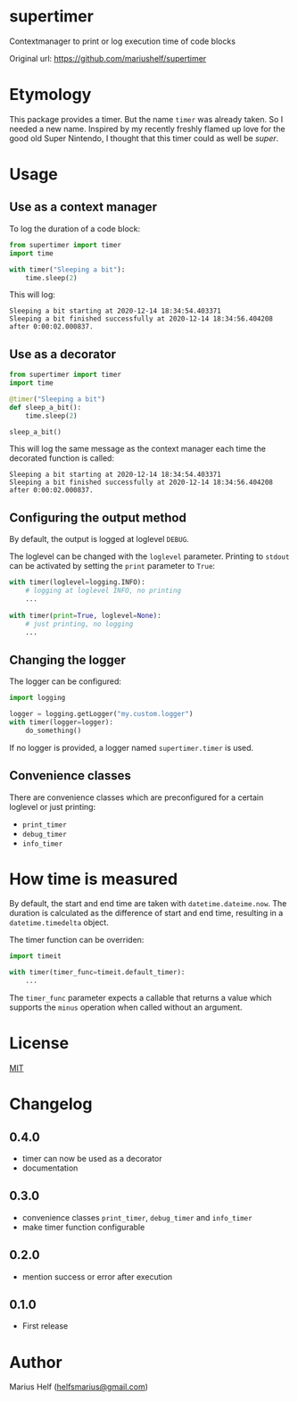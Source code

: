 # supertimer

Contextmanager to print or log execution time of code blocks

Original url: https://github.com/mariushelf/supertimer


# Etymology

This package provides a timer. But the name `timer` was already taken.
So I needed a new name. Inspired by my recently freshly flamed up
love for the good old Super Nintendo, I thought that this timer could
as well be *super*.

# Usage

## Use as a context manager

To log the duration of a code block:
```python
from supertimer import timer
import time

with timer("Sleeping a bit"):
    time.sleep(2)
```
This will log:
```
Sleeping a bit starting at 2020-12-14 18:34:54.403371
Sleeping a bit finished successfully at 2020-12-14 18:34:56.404208 after 0:00:02.000837.
```

## Use as a decorator

```python
from supertimer import timer
import time

@timer("Sleeping a bit")
def sleep_a_bit():
    time.sleep(2)

sleep_a_bit()
```

This will log the same message as the context manager each time
the decorated function is called:
```
Sleeping a bit starting at 2020-12-14 18:34:54.403371
Sleeping a bit finished successfully at 2020-12-14 18:34:56.404208 after 0:00:02.000837.
```


## Configuring the output method

By default, the output is logged at loglevel `DEBUG`.

The loglevel can be changed with the `loglevel` parameter. Printing to `stdout` can be
activated by setting the `print` parameter to `True`:

```python
with timer(loglevel=logging.INFO):
    # logging at loglevel INFO, no printing
    ...
    
with timer(print=True, loglevel=None):
    # just printing, no logging
    ...
```

## Changing the logger

The logger can be configured:
```python
import logging

logger = logging.getLogger("my.custom.logger")
with timer(logger=logger):
    do_something()
```

If no logger is provided, a logger named `supertimer.timer` is used.


## Convenience classes

There are convenience classes which are preconfigured for a certain loglevel or
just printing:
* `print_timer`
* `debug_timer`
* `info_timer`


# How time is measured

By default, the start and end time are taken with `datetime.dateime.now`. The duration
is calculated as the difference of start and end time, resulting in a 
`datetime.timedelta` object.

The timer function can be overriden:
```python
import timeit

with timer(timer_func=timeit.default_timer):
    ...
```
The `timer_func` parameter expects a callable that returns a value which supports the
`minus` operation when called without an argument.


# License

[MIT](LICENSE)


# Changelog

## 0.4.0
* timer can now be used as a decorator
* documentation

## 0.3.0
* convenience classes `print_timer`, `debug_timer` and `info_timer`
* make timer function configurable

## 0.2.0
* mention success or error after execution

## 0.1.0
* First release


# Author

Marius Helf ([helfsmarius@gmail.com](mailto:helfsmarius@gmail.com))
